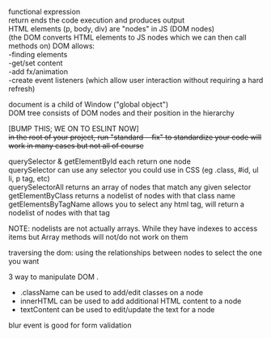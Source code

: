functional expression  
return ends the code execution and produces output  
HTML elements (p, body, div) are "nodes" in JS (DOM nodes)  
(the DOM converts HTML elements to JS nodes which we can then call methods on)
DOM allows:  
  -finding elements  
  -get/set content  
  -add fx/animation  
  -create event listeners (which allow user interaction without requiring a hard refresh)  

document is a child of Window ("global object")  
DOM tree consists of DOM nodes and their position in the hierarchy  

[BUMP THIS; WE ON TO ESLINT NOW]  
~~in the root of your project, run "standard --fix" to standardize your code
will work in many cases but not all of course~~

querySelector & getElementById each return one node  
querySelector can use any selector you could use in CSS (eg .class, #id, ul li, p tag, etc)  
querySelectorAll returns an array of nodes that match any given selector  
getElementByClass returns a nodelist of nodes with that class name  
getElementsByTagName allows you to select any html tag, will return a nodelist of nodes with that tag  

NOTE: nodelists are not actually arrays. While they have indexes to access items but Array methods will not/do not work on them

traversing the dom: using the relationships between nodes to select the one you want

3 way to manipulate DOM . 
- .className can be used to add/edit classes on a node
- innerHTML can be used to add additional HTML content to a node
- textContent can be used to edit/update the text for a node

blur event is good for form validation
